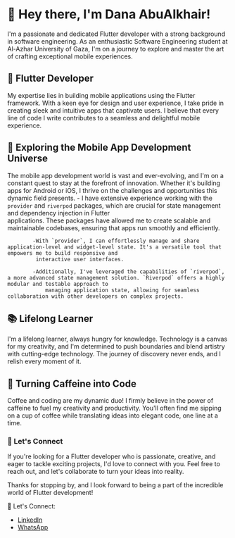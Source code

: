 # 👋 Hey there, I'm Dana AbuAlkhair!

I'm a passionate and dedicated Flutter developer with a strong background in software engineering. As an enthusiastic Software Engineering student at Al-Azhar University of Gaza, I'm on a journey to explore and master the art of crafting exceptional mobile experiences.

## 🚀 Flutter Developer

My expertise lies in building mobile applications using the Flutter framework. With a keen eye for design and user experience, I take pride in creating sleek and intuitive apps that captivate users. I believe that every line of code I write contributes to a seamless and delightful mobile experience.

## 📱 Exploring the Mobile App Development Universe

The mobile app development world is vast and ever-evolving, and I'm on a constant quest to stay at the forefront of innovation. Whether it's building apps for Android or iOS, I thrive on the challenges and opportunities this dynamic field presents.
          - I have extensive experience working with the `provider` and `riverpod` packages, which are crucial for state management and dependency injection in Flutter         
           applications. These packages have allowed me to create scalable and maintainable codebases, ensuring that apps run smoothly and efficiently.

            -With `provider`, I can effortlessly manage and share application-level and widget-level state. It's a versatile tool that empowers me to build responsive and   
             interactive user interfaces.

            -Additionally, I've leveraged the capabilities of `riverpod`, a more advanced state management solution. `Riverpod` offers a highly modular and testable approach to 
                managing application state, allowing for seamless collaboration with other developers on complex projects.

      

## 📚 Lifelong Learner

I'm a lifelong learner, always hungry for knowledge. Technology is a canvas for my creativity, and I'm determined to push boundaries and blend artistry with cutting-edge technology. The journey of discovery never ends, and I relish every moment of it.

## 🌟 Turning Caffeine into Code

Coffee and coding are my dynamic duo! I firmly believe in the power of caffeine to fuel my creativity and productivity. You'll often find me sipping on a cup of coffee while translating ideas into elegant code, one line at a time.

### 💼 Let's Connect

If you're looking for a Flutter developer who is passionate, creative, and eager to tackle exciting projects, I'd love to connect with you. Feel free to reach out, and let's collaborate to turn your ideas into reality.

Thanks for stopping by, and I look forward to being a part of the incredible world of Flutter development!

🔗 Let's Connect:
- [LinkedIn](https://www.linkedin.com/in/dana-abu-alkhair-9aa6911a1/)
- [WhatsApp](tel:+972595663860)

